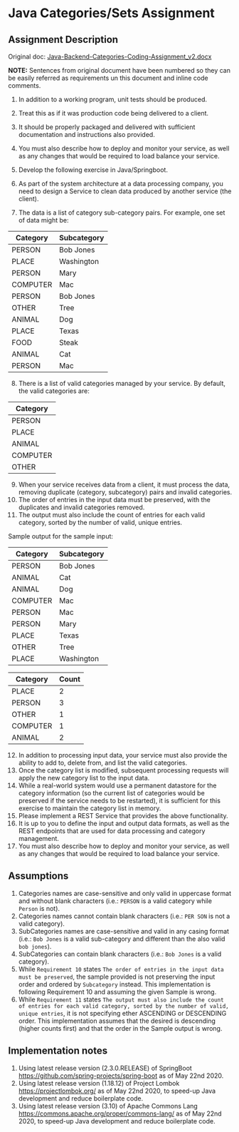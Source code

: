 # Java Categories/Sets Assignment

## Assignment Description

Original doc: [Java-Backend-Categories-Coding-Assignment_v2.docx](./Java-Backend-Categories-Coding-Assignment_v2.docx)

**NOTE:** Sentences from original document have been numbered so they can be easily referred as requirements un this document and inline code comments.

1. In addition to a working program, unit tests should be produced.
2. Treat this as if it was production code being delivered to a client.
3. It should be properly packaged and delivered with sufficient documentation and instructions also provided.
4. You must also describe how to deploy and monitor your service, as well as any changes that would be required to load balance your service.

5. Develop the following exercise in Java/Springboot.

6. As part of the system architecture at a data processing company, you need to design a Service to clean data produced by another service (the client). 

7. The data is a list of category sub-category pairs. For example, one set of data might be:

|     Category     |     Subcategory     |
|------------------|---------------------|
|    PERSON        |    Bob Jones        |
|    PLACE         |    Washington       |
|    PERSON        |    Mary             |
|    COMPUTER      |    Mac              |
|    PERSON        |    Bob Jones        |
|    OTHER         |    Tree             |
|    ANIMAL        |    Dog              |
|    PLACE         |    Texas            |
|    FOOD          |    Steak            |
|    ANIMAL        |    Cat              |
|    PERSON        |    Mac              |

8. There is a list of valid categories managed by your service.
By default, the valid categories are:

|     Category     |
|------------------|
|    PERSON        |
|    PLACE         |
|    ANIMAL        |
|    COMPUTER      |
|    OTHER         |

9. When your service receives data from a client, it must process the data, removing duplicate (category, subcategory) pairs and invalid categories.
10. The order of entries in the input data must be preserved, with the duplicates and invalid categories removed.
11. The output must also include the count of entries for each valid category, sorted by the number of valid, unique entries.

Sample output for the sample input:

|     Category     |     Subcategory     |
|------------------|---------------------|
|    PERSON        |    Bob Jones        |
|    ANIMAL        |    Cat              |
|    ANIMAL        |    Dog              |
|    COMPUTER      |    Mac              |
|    PERSON        |    Mac              |
|    PERSON        |    Mary             |
|    PLACE         |    Texas            |
|    OTHER         |    Tree             |
|    PLACE         |    Washington       |

|     Category     |     Count        |
|------------------|------------------|
|    PLACE         |    2             |
|    PERSON        |    3             |
|    OTHER         |    1             |
|    COMPUTER      |    1             |
|    ANIMAL        |    2             |

12. In addition to processing input data, your service must also provide the ability to add to, delete from, and list the valid categories.
13. Once the category list is modified, subsequent processing requests will apply the new category list to the input data.
14. While a real-world system would use a permanent datastore for the category information (so the current list of categories would be preserved if the service needs to be restarted), it is sufficient for this exercise to maintain the category list in memory.
15. Please implement a REST Service that provides the above functionality.
16. It is up to you to define the input and output data formats, as well as the REST endpoints that are used for data processing and category management.
17. You must also describe how to deploy and monitor your service, as well as any changes that would be required to load balance your service.

## Assumptions

1. Categories names are case-sensitive and only valid in uppercase format and without blank characters (i.e.: `PERSON` is a valid category while `Person` is not).
2. Categories names cannot contain blank characters (i.e.: `PER SON` is not a valid category).
3. SubCategories names are case-sensitive and valid in any casing format (i.e.: `Bob Jones` is a valid sub-category and different than the also valid `bob jones`).
4. SubCategories can contain blank characters (i.e.: `Bob Jones` is a valid category).
5. While `Requirement 10` states `The order of entries in the input data must be preserved`, the sample provided is not preserving the input order and ordered by `Subcategory` instead.
This implementation is following Requirement 10 and assuming the given Sample is wrong.
6. While `Requirement 11` states `The output must also include the count of entries for each valid category, sorted by the number of valid, unique entries`, it is not specifying ether ASCENDING or DESCENDING order.
This implementation assumes that the desired is descending (higher counts first) and that the order in the Sample output is wrong.

## Implementation notes

1. Using latest release version (2.3.0.RELEASE) of SpringBoot https://github.com/spring-projects/spring-boot as of May 22nd 2020.
2. Using latest release version (1.18.12) of Project Lombok https://projectlombok.org/ as of May 22nd 2020, to speed-up Java development and reduce boilerplate code.
3. Using latest release version (3.10) of Apache Commons Lang https://commons.apache.org/proper/commons-lang/ as of May 22nd 2020, to speed-up Java development and reduce boilerplate code.

